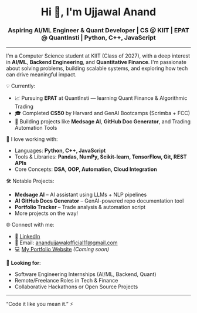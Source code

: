 <h1 align="center">Hi 👋, I'm Ujjawal Anand</h1>
<h3 align="center">Aspiring AI/ML Engineer & Quant Developer | CS @ KIIT | EPAT @ QuantInsti | Python, C++, JavaScript</h3>

---

I’m a Computer Science student at KIIT (Class of 2027), with a deep interest in **AI/ML**, **Backend Engineering**, and **Quantitative Finance**. I'm passionate about solving problems, building scalable systems, and exploring how tech can drive meaningful impact.

💡 Currently:
- 📈 Pursuing **EPAT** at QuantInsti — learning Quant Finance & Algorithmic Trading
- 🎓 Completed **CS50** by Harvard and GenAI Bootcamps (Scrimba + FCC)
- 🤖 Building projects like **Medsage AI**, **GitHub Doc Generator**, and Trading Automation Tools

🧠 I love working with:
- Languages: **Python, C++, JavaScript**
- Tools & Libraries: **Pandas, NumPy, Scikit-learn, TensorFlow, Git, REST APIs**
- Core Concepts: **DSA, OOP, Automation, Cloud Integration**

🛠️ Notable Projects:
- **Medsage AI** – AI assistant using LLMs + NLP pipelines
- **AI GitHub Docs Generator** – GenAI-powered repo documentation tool
- **Portfolio Tracker** – Trade analysis & automation script
- More projects on the way!

🌐 Connect with me:
- 💼 [LinkedIn](https://www.linkedin.com/in/ujjawalanandofficial)
- 📨 Email: anandujjawalofficial11@gmail.com
- 💻 [My Portfolio Website](#) *(Coming soon)*

📌 **Looking for**:
- Software Engineering Internships (AI/ML, Backend, Quant)
- Remote/Freelance Roles in Tech & Finance
- Collaborative Hackathons or Open Source Projects

---

“Code it like you mean it.” ⚡  

